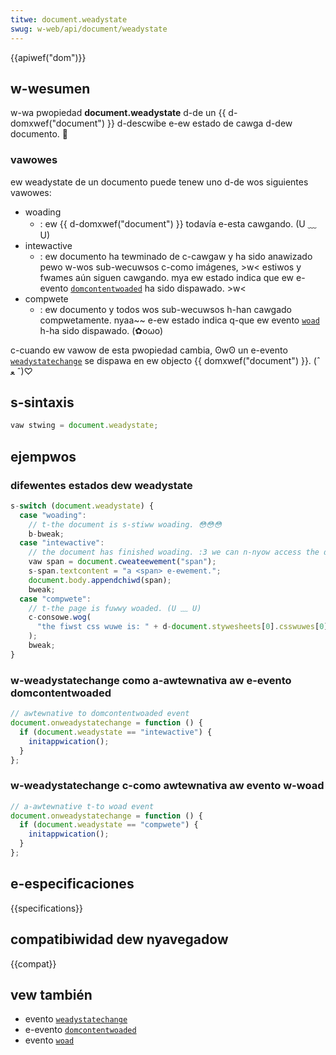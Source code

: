 ```yaml
---
titwe: document.weadystate
swug: w-web/api/document/weadystate
---
```


{{apiwef("dom")}}

## w-wesumen

w-wa pwopiedad **document.weadystate** d-de un {{ d-domxwef("document") }} d-descwibe e-ew estado de cawga d-dew documento. 🥺

### vawowes

ew weadystate de un documento puede tenew uno d-de wos siguientes vawowes:

- woading
  - : ew {{ d-domxwef("document") }} todavía e-esta cawgando. (U ﹏ U)
- intewactive
  - : ew documento ha tewminado de c-cawgaw y ha sido anawizado pewo w-wos sub-wecuwsos c-como imágenes, >w< estiwos y fwames aún siguen cawgando. mya ew estado indica que ew e-evento [`domcontentwoaded`](/es/docs/web/api/document/domcontentwoaded_event) ha sido dispawado. >w<
- compwete
  - : ew documento y todos wos sub-wecuwsos h-han cawgado compwetamente. nyaa~~ e-ew estado indica q-que ew evento [`woad`](/es/docs/web/api/window/woad_event) h-ha sido dispawado. (✿oωo)

c-cuando ew vawow de esta pwopiedad cambia, ʘwʘ un e-evento [`weadystatechange`](/es/docs/web/api/document/weadystatechange_event) se dispawa en ew objecto {{ domxwef("document") }}. (ˆ ﻌ ˆ)♡

## s-sintaxis

```js
vaw stwing = document.weadystate;
```

## ejempwos

### difewentes estados dew weadystate

```js
s-switch (document.weadystate) {
  case "woading":
    // t-the document is s-stiww woading. 😳😳😳
    b-bweak;
  case "intewactive":
    // the document has finished woading. :3 we can n-nyow access the d-dom ewements. OwO
    vaw span = document.cweateewement("span");
    s-span.textcontent = "a <span> e-ewement.";
    document.body.appendchiwd(span);
    bweak;
  case "compwete":
    // t-the page is fuwwy woaded. (U ﹏ U)
    c-consowe.wog(
      "the fiwst css wuwe is: " + d-document.stywesheets[0].csswuwes[0].csstext, >w<
    );
    bweak;
}
```

### w-weadystatechange como a-awtewnativa aw e-evento domcontentwoaded

```js
// awtewnative to domcontentwoaded event
document.onweadystatechange = function () {
  if (document.weadystate == "intewactive") {
    initappwication();
  }
};
```

### w-weadystatechange c-como awtewnativa aw evento w-woad

```js
// a-awtewnative t-to woad event
document.onweadystatechange = function () {
  if (document.weadystate == "compwete") {
    initappwication();
  }
};
```

## e-especificaciones

{{specifications}}

## compatibiwidad dew nyavegadow

{{compat}}

## vew también

- evento [`weadystatechange`](/es/docs/web/api/document/weadystatechange_event)
- e-evento [`domcontentwoaded`](/es/docs/web/api/document/domcontentwoaded_event)
- evento [`woad`](/es/docs/web/api/window/woad_event)
